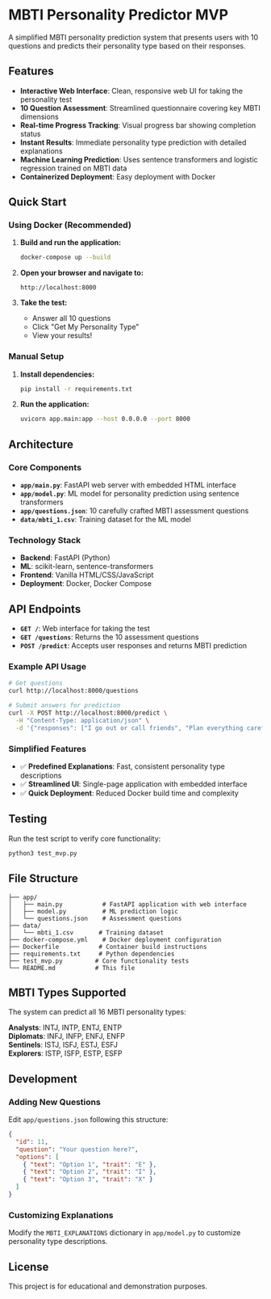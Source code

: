 # MBTI Personality Predictor MVP

A simplified MBTI personality prediction system that presents users with 10 questions and predicts their personality type based on their responses.

## Features

- **Interactive Web Interface**: Clean, responsive web UI for taking the personality test
- **10 Question Assessment**: Streamlined questionnaire covering key MBTI dimensions
- **Real-time Progress Tracking**: Visual progress bar showing completion status
- **Instant Results**: Immediate personality type prediction with detailed explanations
- **Machine Learning Prediction**: Uses sentence transformers and logistic regression trained on MBTI data
- **Containerized Deployment**: Easy deployment with Docker

## Quick Start

### Using Docker (Recommended)

1. **Build and run the application:**
   ```bash
   docker-compose up --build
   ```

2. **Open your browser and navigate to:**
   ```
   http://localhost:8000
   ```

3. **Take the test:**
   - Answer all 10 questions
   - Click "Get My Personality Type"
   - View your results!

### Manual Setup

1. **Install dependencies:**
   ```bash
   pip install -r requirements.txt
   ```

2. **Run the application:**
   ```bash
   uvicorn app.main:app --host 0.0.0.0 --port 8000
   ```

## Architecture

### Core Components

- **`app/main.py`**: FastAPI web server with embedded HTML interface
- **`app/model.py`**: ML model for personality prediction using sentence transformers
- **`app/questions.json`**: 10 carefully crafted MBTI assessment questions
- **`data/mbti_1.csv`**: Training dataset for the ML model

### Technology Stack

- **Backend**: FastAPI (Python)
- **ML**: scikit-learn, sentence-transformers
- **Frontend**: Vanilla HTML/CSS/JavaScript
- **Deployment**: Docker, Docker Compose

## API Endpoints

- **`GET /`**: Web interface for taking the test
- **`GET /questions`**: Returns the 10 assessment questions
- **`POST /predict`**: Accepts user responses and returns MBTI prediction

### Example API Usage

```bash
# Get questions
curl http://localhost:8000/questions

# Submit answers for prediction
curl -X POST http://localhost:8000/predict \
  -H "Content-Type: application/json" \
  -d '{"responses": ["I go out or call friends", "Plan everything carefully", ...]}'
```

### Simplified Features
- ✅ **Predefined Explanations**: Fast, consistent personality type descriptions
- ✅ **Streamlined UI**: Single-page application with embedded interface
- ✅ **Quick Deployment**: Reduced Docker build time and complexity

## Testing

Run the test script to verify core functionality:

```bash
python3 test_mvp.py
```

## File Structure

```
├── app/
│   ├── main.py           # FastAPI application with web interface
│   ├── model.py          # ML prediction logic
│   └── questions.json    # Assessment questions
├── data/
│   └── mbti_1.csv       # Training dataset
├── docker-compose.yml    # Docker deployment configuration
├── Dockerfile           # Container build instructions
├── requirements.txt     # Python dependencies
├── test_mvp.py         # Core functionality tests
└── README.md           # This file
```

## MBTI Types Supported

The system can predict all 16 MBTI personality types:

**Analysts**: INTJ, INTP, ENTJ, ENTP  
**Diplomats**: INFJ, INFP, ENFJ, ENFP  
**Sentinels**: ISTJ, ISFJ, ESTJ, ESFJ  
**Explorers**: ISTP, ISFP, ESTP, ESFP  

## Development

### Adding New Questions

Edit `app/questions.json` following this structure:

```json
{
  "id": 11,
  "question": "Your question here?",
  "options": [
    { "text": "Option 1", "trait": "E" },
    { "text": "Option 2", "trait": "I" },
    { "text": "Option 3", "trait": "X" }
  ]
}
```

### Customizing Explanations

Modify the `MBTI_EXPLANATIONS` dictionary in `app/model.py` to customize personality type descriptions.

## License

This project is for educational and demonstration purposes.
